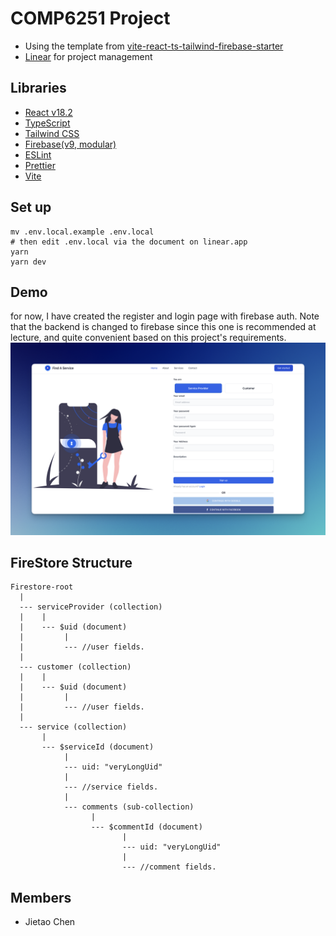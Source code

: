 # COMP6251 Project

- Using the template from [vite-react-ts-tailwind-firebase-starter](https://github.com/TeXmeijin/vite-react-ts-tailwind-firebase-starter)
- [Linear](https://linear.app/find-a-service-project/project/find-a-service-project-0ed999db45f3/6251) for project management

## Libraries

- [React v18.2](https://github.com/facebook/react)
- [TypeScript](https://github.com/microsoft/TypeScript)
- [Tailwind CSS](https://tailwindcss.com/)
- [Firebase(v9, modular)](https://firebase.google.com/)
- [ESLint](https://eslint.org/)
- [Prettier](https://prettier.io/)
- [Vite](https://github.com/vitejs/vite)

## Set up

```shell
mv .env.local.example .env.local
# then edit .env.local via the document on linear.app
yarn
yarn dev
```

## Demo

for now, I have created the register and login page with firebase auth.
Note that the backend is changed to firebase since this one is recommended at lecture, and quite convenient based on this project's requirements.
![](images/CleanShot1.PNG)

## FireStore Structure

```
Firestore-root
  |
  --- serviceProvider (collection)
  |    |
  |    --- $uid (document)
  |         |
  |         --- //user fields.
  |
  --- customer (collection)
  |    |
  |    --- $uid (document)
  |         |
  |         --- //user fields.
  |
  --- service (collection)
       |
       --- $serviceId (document)
            |
            --- uid: "veryLongUid"
            |
            --- //service fields.
            |
            --- comments (sub-collection)
                  |
                  --- $commentId (document)
                         |
                         --- uid: "veryLongUid"
                         |
                         --- //comment fields.
```

## Members

- Jietao Chen
